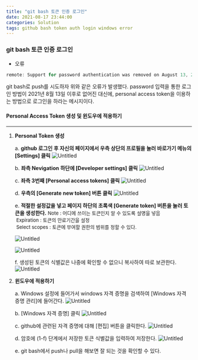 ```yaml
---
title: "git bash 토큰 인증 로그인"
date: 2021-08-17 23:44:00
categories: Solution
tags: github bash token auth login windows error
---
```


### git bash 토큰 인증 로그인

- 오류

```jsx
remote: Support for password authentication was removed on August 13, 2021. Please use a personal access token instead.
```

git bash로 push를 시도하자 위와 같은 오류가 발생했다. password 입력을 통한 로그인 방법이 2021년 8월 13일 이후로 없어진 대신에, personal access token을 이용하는 방법으로 로그인을 하라는 메시지이다.



#### Personal Access Token 생성 및 윈도우에 적용하기
<hr>

1. **Personal Token 생성**

    

    a. **github 로그인 후 자신의 페이지에서 우측 상단의 프로필을 눌러 바로가기 메뉴의 [Settings] 클릭**
    ![Untitled](https://res.cloudinary.com/code9b2n/image/upload/v1629210834/howto/git_bash_%ED%86%A0%ED%81%B0_%EC%9D%B8%EC%A6%9D_%EB%A1%9C%EA%B7%B8%EC%9D%B8.png)

    

    b. **좌측 Nevigation 하단에 [Developer settings] 클릭**
    ![Untitled](https://res.cloudinary.com/code9b2n/image/upload/v1629210834/howto/git_bash_%ED%86%A0%ED%81%B0_%EC%9D%B8%EC%A6%9D_%EB%A1%9C%EA%B7%B8%EC%9D%B81.png)

    

    c. **좌측 3번째 [Personal access tokens] 클릭**
    ![Untitled](https://res.cloudinary.com/code9b2n/image/upload/v1629210833/howto/git_bash_%ED%86%A0%ED%81%B0_%EC%9D%B8%EC%A6%9D_%EB%A1%9C%EA%B7%B8%EC%9D%B82.png)

    

    d. **우측의 [Generate new token] 버튼 클릭**
    ![Untitled](https://res.cloudinary.com/code9b2n/image/upload/v1629210833/howto/git_bash_%ED%86%A0%ED%81%B0_%EC%9D%B8%EC%A6%9D_%EB%A1%9C%EA%B7%B8%EC%9D%B83.png)

    

    e. **적절한 설정값을 넣고 페이지 하단의 초록색 [Generate token] 버튼을 눌러 토큰을 생성한다.**
    ​	<span style="font-size:13px">
       Note : 어디에 쓰이는 토큰인지 알 수 있도록 설명을 넣음<br>
    ​	Expiration : 토큰의 만료기간을 설정<br>
    ​	Select scopes : 토큰에 부여할 권한의 범위를 정할 수 있다.<br>
       </span>

    

    ![Untitled](https://res.cloudinary.com/code9b2n/image/upload/v1629210833/howto/git_bash_%ED%86%A0%ED%81%B0_%EC%9D%B8%EC%A6%9D_%EB%A1%9C%EA%B7%B8%EC%9D%B84.png)

    

    ![Untitled](https://res.cloudinary.com/code9b2n/image/upload/v1629210833/howto/git_bash_%ED%86%A0%ED%81%B0_%EC%9D%B8%EC%A6%9D_%EB%A1%9C%EA%B7%B8%EC%9D%B85.png)

    

    f. 생성된 토큰의 식별값은 나중에 확인할 수 없으니 복사하여 따로 보관한다.
    ![Untitled](https://res.cloudinary.com/code9b2n/image/upload/v1629210833/howto/git_bash_%ED%86%A0%ED%81%B0_%EC%9D%B8%EC%A6%9D_%EB%A1%9C%EA%B7%B8%EC%9D%B86.png)

    

2. **윈도우에 적용하기**

    

    a. Windows 설정에 들어가서 windows 자격 증명을 검색하여 [Windows 자격 증명 관리]에 들어간다.
    ![Untitled](https://res.cloudinary.com/code9b2n/image/upload/v1629210833/howto/git_bash_%ED%86%A0%ED%81%B0_%EC%9D%B8%EC%A6%9D_%EB%A1%9C%EA%B7%B8%EC%9D%B87.png)

    

    b. [Windows 자격 증명] 클릭
    ![Untitled](https://res.cloudinary.com/code9b2n/image/upload/v1629210833/howto/git_bash_%ED%86%A0%ED%81%B0_%EC%9D%B8%EC%A6%9D_%EB%A1%9C%EA%B7%B8%EC%9D%B88.png)

    

    c. github에 관련된 자격 증명에 대해 [편집] 버튼을 클릭한다.
    ![Untitled](https://res.cloudinary.com/code9b2n/image/upload/v1629210833/howto/git_bash_%ED%86%A0%ED%81%B0_%EC%9D%B8%EC%A6%9D_%EB%A1%9C%EA%B7%B8%EC%9D%B89.png)

    

    d. 암호에 (1-f) 단계에서 저장한 토큰 식별값을 입력하여 저장한다.
    ![Untitled](https://res.cloudinary.com/code9b2n/image/upload/v1629210835/howto/git_bash_%ED%86%A0%ED%81%B0_%EC%9D%B8%EC%A6%9D_%EB%A1%9C%EA%B7%B8%EC%9D%B810.png)

    

    e. git bash에서 push나 pull을 해보면 잘 되는 것을 확인할 수 있다.